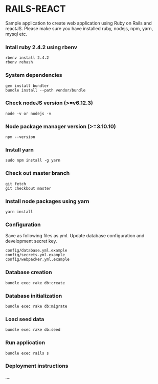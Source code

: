 # RAILS-REACT

Sample application to create web application using Ruby on Rails and reactJS. Please make sure you have installed ruby, nodejs, npm, yarn, mysql etc.

### Intall ruby 2.4.2 using rbenv
```
rbenv install 2.4.2
rbenv rehash
```

### System dependencies
```
gem install bundler
bundle install --path vendor/bundle
```

### Check nodeJS version (>=v6.12.3)
```
node -v or nodejs -v
```

### Node package manager version (>=3.10.10)
```
npm --version
```

### Install yarn
```
sudo npm install -g yarn
```

### Check out master branch
```
git fetch
git checkbout master
```

### Install node packages using yarn
```
yarn install
```

### Configuration 
Save as following files as yml. Update database configuration and development secret key.
```
config/database.yml.example
config/secrets.yml.example
config/webpacker.yml.example
```

### Database creation
```
bundle exec rake db:create
```

### Database initialization
```
bundle exec rake db:migrate
```

### Load seed data
```
bundle exec rake db:seed
```

### Run application
```
bundle exec rails s
```

### Deployment instructions
....
